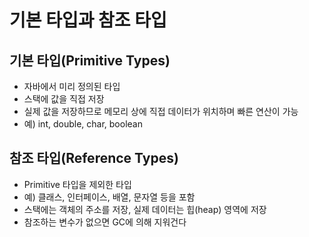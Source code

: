 # 기본 타입과 참조 타입
## 기본 타입(Primitive Types)

- 자바에서 미리 정의된 타입
- 스택에 값을 직접 저장
- 실제 값을 저장하므로 메모리 상에 직접 데이터가 위치하며 빠른 연산이 가능 
- 예) int, double, char, boolean



## 참조 타입(Reference Types)
- Primitive 타입을 제외한 타입 
- 예) 클래스, 인터페이스, 배열, 문자열 등을 포함
- 스택에는 객체의 주소를 저장, 실제 데이터는 힙(heap) 영역에 저장
- 참조하는 변수가 없으면 GC에 의해 지워건다 